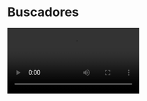 # Buscadores

<video controls>
    <source src="https://digi21.blob.core.windows.net/videos-ayuda/desarrollo/10.%20Buscadores.mp4" type="video/mp4">
</video>



